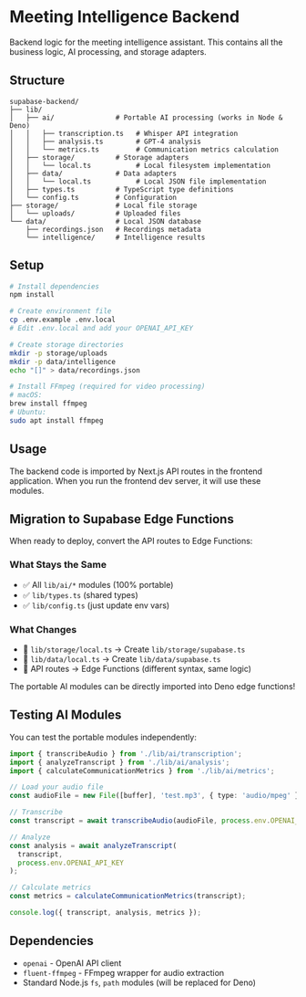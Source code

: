 # Meeting Intelligence Backend

Backend logic for the meeting intelligence assistant. This contains all the business logic, AI processing, and storage adapters.

## Structure

```
supabase-backend/
├── lib/
│   ├── ai/               # Portable AI processing (works in Node & Deno)
│   │   ├── transcription.ts   # Whisper API integration
│   │   ├── analysis.ts        # GPT-4 analysis
│   │   └── metrics.ts         # Communication metrics calculation
│   ├── storage/          # Storage adapters
│   │   └── local.ts           # Local filesystem implementation
│   ├── data/             # Data adapters
│   │   └── local.ts           # Local JSON file implementation
│   ├── types.ts          # TypeScript type definitions
│   └── config.ts         # Configuration
├── storage/              # Local file storage
│   └── uploads/          # Uploaded files
└── data/                 # Local JSON database
    ├── recordings.json   # Recordings metadata
    └── intelligence/     # Intelligence results
```

## Setup

```bash
# Install dependencies
npm install

# Create environment file
cp .env.example .env.local
# Edit .env.local and add your OPENAI_API_KEY

# Create storage directories
mkdir -p storage/uploads
mkdir -p data/intelligence
echo "[]" > data/recordings.json

# Install FFmpeg (required for video processing)
# macOS:
brew install ffmpeg
# Ubuntu:
sudo apt install ffmpeg
```

## Usage

The backend code is imported by Next.js API routes in the frontend application. When you run the frontend dev server, it will use these modules.

## Migration to Supabase Edge Functions

When ready to deploy, convert the API routes to Edge Functions:

### What Stays the Same

- ✅ All `lib/ai/*` modules (100% portable)
- ✅ `lib/types.ts` (shared types)
- ✅ `lib/config.ts` (just update env vars)

### What Changes

- 🔄 `lib/storage/local.ts` → Create `lib/storage/supabase.ts`
- 🔄 `lib/data/local.ts` → Create `lib/data/supabase.ts`
- 🔄 API routes → Edge Functions (different syntax, same logic)

The portable AI modules can be directly imported into Deno edge functions!

## Testing AI Modules

You can test the portable modules independently:

```typescript
import { transcribeAudio } from './lib/ai/transcription';
import { analyzeTranscript } from './lib/ai/analysis';
import { calculateCommunicationMetrics } from './lib/ai/metrics';

// Load your audio file
const audioFile = new File([buffer], 'test.mp3', { type: 'audio/mpeg' });

// Transcribe
const transcript = await transcribeAudio(audioFile, process.env.OPENAI_API_KEY);

// Analyze
const analysis = await analyzeTranscript(
  transcript,
  process.env.OPENAI_API_KEY
);

// Calculate metrics
const metrics = calculateCommunicationMetrics(transcript);

console.log({ transcript, analysis, metrics });
```

## Dependencies

- `openai` - OpenAI API client
- `fluent-ffmpeg` - FFmpeg wrapper for audio extraction
- Standard Node.js `fs`, `path` modules (will be replaced for Deno)
